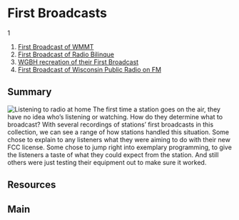 # First Broadcasts

1

1. [First Broadcast of WMMT](/catalog/cpb-aacip_138-93gxdb7z)
2. [First Broadcast of Radio Bilinque](/catalog/cpb-aacip_375-375tb7ch)
3. [WGBH recreation of their First Broadcast](/catalog/cpb-aacip_15-06g1k422)
4. [First Broadcast of Wisconsin Public Radio on FM](/catalog/cpb-aacip_30-9351d435)


## Summary

![Listening to radio at home](https://s3.amazonaws.com/americanarchive.org/exhibits/AAPB_Exhibit_StationHistories_image4.jpg)
The first time a station goes on the air, they have no idea who’s listening or watching. How do they determine what to broadcast? With several recordings of stations’ first broadcasts in this collection, we can see a range of how stations handled this situation. Some chose to explain to any listeners what they were aiming to do with their new FCC license. Some chose to jump right into exemplary programming, to give the listeners a taste of what they could expect from the station. And still others were just testing their equipment out to make sure it worked. 

## Resources

## Main
